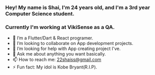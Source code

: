 ### Hey! My name is Shai, I'm 24 years old, and I'm a 3rd year Computer Science student.
### Currently I'm working at VikiSense as a QA.

- 🌱 I’m a Flutter/Dart & React programer.
- 👯 I’m looking to collaborate on App development projects.
- 🤔 I’m looking for help with App creating project I've.
- 💬 Ask me about anything you want basically.
- 📫 How to reach me: 22shaiss@gmail.com
- ⚡ Fun fact: My idol is Kobe Bryant(R.I.P).
